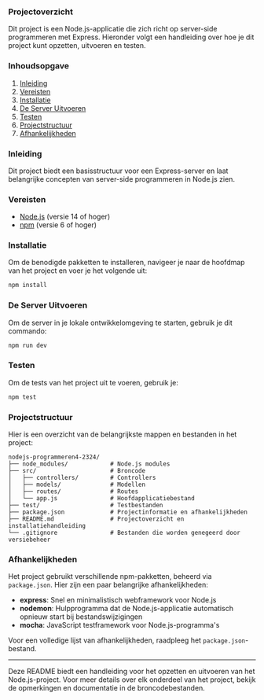 
### Projectoverzicht
Dit project is een Node.js-applicatie die zich richt op server-side programmeren met Express. Hieronder volgt een handleiding over hoe je dit project kunt opzetten, uitvoeren en testen.

### Inhoudsopgave
1. [Inleiding](#inleiding)
2. [Vereisten](#vereisten)
3. [Installatie](#installatie)
4. [De Server Uitvoeren](#de-server-uitvoeren)
5. [Testen](#testen)
6. [Projectstructuur](#projectstructuur)
7. [Afhankelijkheden](#afhankelijkheden)

### Inleiding
Dit project biedt een basisstructuur voor een Express-server en laat belangrijke concepten van server-side programmeren in Node.js zien.

### Vereisten
- [Node.js](https://nodejs.org/) (versie 14 of hoger)
- [npm](https://www.npmjs.com/) (versie 6 of hoger)

### Installatie
Om de benodigde pakketten te installeren, navigeer je naar de hoofdmap van het project en voer je het volgende uit:
```sh
npm install
```

### De Server Uitvoeren
Om de server in je lokale ontwikkelomgeving te starten, gebruik je dit commando:
```sh
npm run dev
```

### Testen
Om de tests van het project uit te voeren, gebruik je:
```sh
npm test
```

### Projectstructuur
Hier is een overzicht van de belangrijkste mappen en bestanden in het project:

```
nodejs-programmeren4-2324/
├── node_modules/            # Node.js modules
├── src/                     # Broncode
│   ├── controllers/         # Controllers
│   ├── models/              # Modellen
│   ├── routes/              # Routes
│   └── app.js               # Hoofdapplicatiebestand
├── test/                    # Testbestanden
├── package.json             # Projectinformatie en afhankelijkheden
├── README.md                # Projectoverzicht en installatiehandleiding
└── .gitignore               # Bestanden die worden genegeerd door versiebeheer
```

### Afhankelijkheden
Het project gebruikt verschillende npm-pakketten, beheerd via `package.json`. Hier zijn een paar belangrijke afhankelijkheden:

- **express**: Snel en minimalistisch webframework voor Node.js
- **nodemon**: Hulpprogramma dat de Node.js-applicatie automatisch opnieuw start bij bestandswijzigingen
- **mocha**: JavaScript testframework voor Node.js-programma's

Voor een volledige lijst van afhankelijkheden, raadpleeg het `package.json`-bestand.

---

Deze README biedt een handleiding voor het opzetten en uitvoeren van het Node.js-project. Voor meer details over elk onderdeel van het project, bekijk de opmerkingen en documentatie in de broncodebestanden.